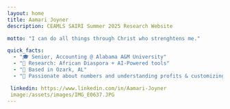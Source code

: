 ```yaml
---
layout: home
title: Aamari Joyner
description: CEAMLS SAIRI Summer 2025 Research Website

motto: "I can do all things through Christ who strenghtens me."

quick_facts:
  - "🎓 Senior, Accounting @ Alabama A&M University"
  - "🔬 Research: African Diaspora + AI-Powered tools"
  - "📍 Based in Ozark, AL"
  - "🚀 Passionate about numbers and understanding profits & customizing different jewelry pieces"

 linkedin: https://www.linkedin.com/in/Aamari-Joyner
 image:/assets/images/IMG_E0637.JPG
---
```

